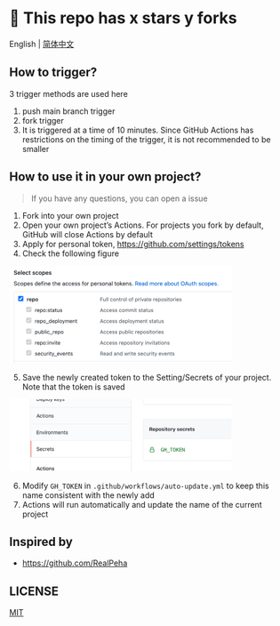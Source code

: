 # 💖 This repo has x stars y forks

English | [简体中文](./README.zh-CN.md)

## How to trigger?

3 trigger methods are used here

1. push main branch trigger
2. fork trigger
3. It is triggered at a time of 10 minutes. Since GitHub Actions has restrictions on the timing of the trigger, it is not recommended to be smaller

## How to use it in your own project?

> If you have any questions, you can open a issue

1. Fork into your own project
2. Open your own project’s Actions. For projects you fork by default, GitHub will close Actions by default
3. Apply for personal token, https://github.com/settings/tokens
4. Check the following figure

![](./token.png)

5. Save the newly created token to the Setting/Secrets of your project. Note that the token is saved

![](./secrets.png)

6. Modify `GH_TOKEN` in `.github/workflows/auto-update.yml` to keep this name consistent with the newly add
7. Actions will run automatically and update the name of the current project

## Inspired by

- https://github.com/RealPeha

## LICENSE

[MIT](./LICENSE)
